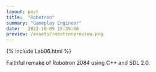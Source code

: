 ```yaml
---
layout: post
title:  "Robotron"
summary: "Gameplay Engineer"
date:   2022-10-09 15:39:40
preview: /assets/robotronpreview.png
---
```


{% include Lab06.html %}

Faithful remake of Robotron 2084 using C++ and SDL 2.0.